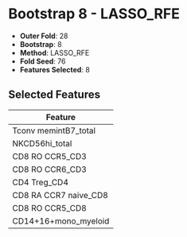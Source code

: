 # Bootstrap 8 - LASSO_RFE

- **Outer Fold**: 28
- **Bootstrap**: 8
- **Method**: LASSO_RFE
- **Fold Seed**: 76
- **Features Selected**: 8

## Selected Features

| Feature |
|---------|
| Tconv memintB7_total |
| NKCD56hi_total |
| CD8 RO CCR5_CD3 |
| CD8 RO CCR6_CD3 |
| CD4 Treg_CD4 |
| CD8 RA CCR7 naive_CD8 |
| CD8 RO CCR5_CD8 |
| CD14+16+mono_myeloid |
